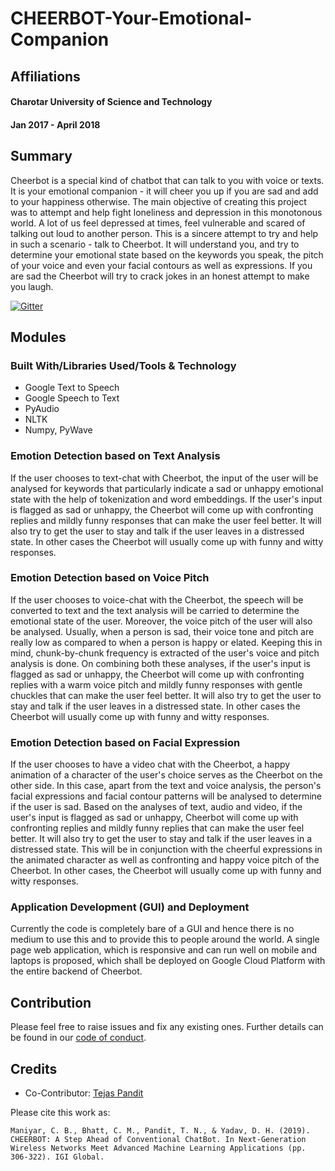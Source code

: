 # CHEERBOT-Your-Emotional-Companion

## Affiliations
#### Charotar University of Science and Technology
#### Jan 2017 - April 2018

## Summary

Cheerbot is a special kind of chatbot that can talk to you with voice or texts. It is your emotional companion - it will cheer you up if you are sad and add to your happiness otherwise. The main objective of creating this project was to attempt and help fight loneliness and depression in this monotonous world. A lot of us feel depressed at times, feel vulnerable and scared of talking out loud to another person. This is a sincere attempt to try and help in such a scenario - talk to Cheerbot. It will understand you, and try to determine your emotional state based on the keywords you speak, the pitch of your voice and even your facial contours as well as expressions. If you are sad the Cheerbot will try to crack jokes in an honest attempt to make you laugh. 

[![Gitter](https://badges.gitter.im/CHEERBOT-Your-Emotional-Companion/community.svg)](https://gitter.im/CHEERBOT-Your-Emotional-Companion/community?utm_source=badge&utm_medium=badge&utm_campaign=pr-badge)

## Modules

### Built With/Libraries Used/Tools & Technology

* Google Text to Speech
* Google Speech to Text
* PyAudio
* NLTK
* Numpy, PyWave

### Emotion Detection based on Text Analysis

If the user chooses to text-chat with Cheerbot, the input of the user will be analysed for keywords that particularly indicate a sad or unhappy emotional state with the help of tokenization and word embeddings. If the user's input is flagged as sad or unhappy, the Cheerbot will come up with confronting replies and mildly funny responses that can make the user feel better. It will also try to get the user to stay and talk if the user leaves in a distressed state. In other cases the Cheerbot will usually come up with funny and witty responses.

### Emotion Detection based on Voice Pitch

If the user chooses  to voice-chat with the Cheerbot, the speech will be converted to text and the text analysis will be carried to determine the emotional state of the user. Moreover, the voice pitch of the user will also be analysed. Usually, when a person is sad, their voice tone and pitch are really low as compared to when a person is happy or elated. Keeping this in mind, chunk-by-chunk frequency is extracted of the user's voice and pitch analysis is done. On combining both these analyses, if the user's input is flagged as sad or unhappy, the Cheerbot will come up with confronting replies with a warm voice pitch and mildly funny responses with gentle chuckles that can make the user feel better. It will also try to get the user to stay and talk if the user leaves in a distressed state. In other cases the Cheerbot will usually come up with funny and witty responses.

### Emotion Detection based on Facial Expression

If the user chooses to have a video chat with the Cheerbot, a happy animation of a character of the user's choice serves as the Cheerbot on the other side. In this case, apart from the text and voice analysis, the person's facial expressions and facial contour patterns will be analysed to determine if the user is sad. Based on the analyses of text, audio and video, if the user's input is flagged as sad or unhappy, Cheerbot will come up with confronting replies and mildly funny replies that can make the user feel better. It will also try to get the user to stay and talk if the user leaves in a distressed state. This will be in conjunction with the cheerful expressions in the animated character as well as confronting and happy voice pitch of the Cheerbot. In other cases, the Cheerbot will usually come up with funny and witty responses.

### Application Development (GUI) and Deployment

Currently the code is completely bare of a GUI and hence there is no medium to use this and to provide this to people around the world. A single page web application, which is responsive and can run well on mobile and laptops is proposed, which shall be deployed on Google Cloud Platform with the entire backend of Cheerbot.

## Contribution

Please feel free to raise issues and fix any existing ones. Further details can be found in our [code of conduct](https://github.com/Chintan2108/CHEERBOT-Your-Emotional-Companion/blob/master/CODE_OF_CONDUCT.md).

## Credits

* Co-Contributor: [Tejas Pandit](https://github.com/tejasnp163)

Please cite this work as:

```
Maniyar, C. B., Bhatt, C. M., Pandit, T. N., & Yadav, D. H. (2019). CHEERBOT: A Step Ahead of Conventional ChatBot. In Next-Generation Wireless Networks Meet Advanced Machine Learning Applications (pp. 306-322). IGI Global.
```
